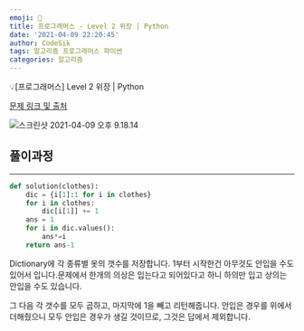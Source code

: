```yaml
---
emoji: 🧢
title: 프로그래머스 - Level 2 위장 | Python
date: '2021-04-09 22:20:45'
author: CodeSik
tags: 알고리즘 프로그래머스 파이썬
categories: 알고리즘
---
```


<p class="callout"> 💡[프로그래머스] Level 2 위장 | Python</p>


[문제 링크 및 출처](https://programmers.co.kr/learn/courses/30/lessons/42576)

![스크린샷 2021-04-09 오후 9.18.14](https://i.imgur.com/gO0Teg4.png)

## 풀이과정
---

```python
def solution(clothes):
    dic = {i[1]:1 for i in clothes}
    for i in clothes:
        dic[i[1]] += 1
    ans = 1
    for i in dic.values():
        ans*=i
    return ans-1
```
Dictionary에 각 종류별 옷의 갯수를 저장합니다.
1부터 시작한건 아무것도 안입을 수도 있어서 입니다.문제에서 한개의 의상은 입는다고 되어있다고 하니 하의만 입고 상의는 안입을 수도 있습니다.

그 다음 각 갯수를 모두 곱하고, 마지막에 1을 빼고 리턴해줍니다. 안입은 경우를 위에서 더해줬으니 모두 안입은 경우가 생길 것이므로, 그것은 답에서 제외합니다.

```toc
```
